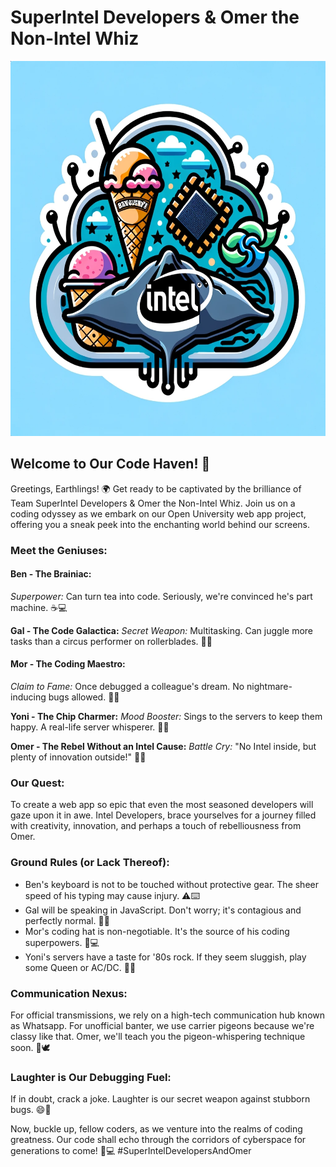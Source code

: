 # SuperIntel Developers & Omer the Non-Intel Whiz

<p align="center">
  <img src="Media/logo5.png" alt="SuperIntel Logo" title="SuperIntel Logo" width="600" height="600">
</p>

## Welcome to Our Code Haven! 🚀
Greetings, Earthlings! 🌍 Get ready to be captivated by the brilliance of Team SuperIntel Developers & Omer the Non-Intel Whiz. Join us on a coding odyssey as we embark on our Open University web app project, offering you a sneak peek into the enchanting world behind our screens.

### Meet the Geniuses:
#### Ben - The Brainiac:
*Superpower:* Can turn tea into code. Seriously, we're convinced he's part machine. ☕💻

**Gal - The Code Galactica:**
*Secret Weapon:* Multitasking. Can juggle more tasks than a circus performer on rollerblades. 🤹‍♀️

#### Mor - The Coding Maestro:
*Claim to Fame:* Once debugged a colleague's dream. No nightmare-inducing bugs allowed. 🛌🐛


**Yoni - The Chip Charmer:**
*Mood Booster:* Sings to the servers to keep them happy. A real-life server whisperer. 🎤🎶

**Omer - The Rebel Without an Intel Cause:**
*Battle Cry:* "No Intel inside, but plenty of innovation outside!" 🚫💡

### Our Quest:
To create a web app so epic that even the most seasoned developers will gaze upon it in awe. Intel Developers, brace yourselves for a journey filled with creativity, innovation, and perhaps a touch of rebelliousness from Omer.

### Ground Rules (or Lack Thereof):
- Ben's keyboard is not to be touched without protective gear. The sheer speed of his typing may cause injury. ⚠️⌨️
- Gal will be speaking in JavaScript. Don't worry; it's contagious and perfectly normal. 💬🚀
- Mor's coding hat is non-negotiable. It's the source of his coding superpowers. 🎩💻
- Yoni's servers have a taste for '80s rock. If they seem sluggish, play some Queen or AC/DC. 🎸🤘

### Communication Nexus:
For official transmissions, we rely on a high-tech communication hub known as Whatsapp. For unofficial banter, we use carrier pigeons because we're classy like that. Omer, we'll teach you the pigeon-whispering technique soon. 📱🕊️

### Laughter is Our Debugging Fuel:
If in doubt, crack a joke. Laughter is our secret weapon against stubborn bugs. 😄🐞

Now, buckle up, fellow coders, as we venture into the realms of coding greatness. Our code shall echo through the corridors of cyberspace for generations to come! 🚀💻 #SuperIntelDevelopersAndOmer

